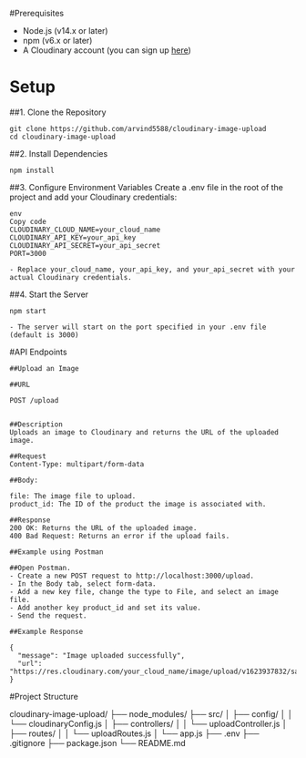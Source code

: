 #Prerequisites
- Node.js (v14.x or later)
- npm (v6.x or later)
- A Cloudinary account (you can sign up [here](#https://cloudinary.com/))

# Setup

##1. Clone the Repository

    git clone https://github.com/arvind5588/cloudinary-image-upload
    cd cloudinary-image-upload

##2. Install Dependencies

    npm install

##3. Configure Environment Variables
Create a .env file in the root of the project and add your Cloudinary credentials:

    env
    Copy code
    CLOUDINARY_CLOUD_NAME=your_cloud_name
    CLOUDINARY_API_KEY=your_api_key
    CLOUDINARY_API_SECRET=your_api_secret
    PORT=3000
    
    - Replace your_cloud_name, your_api_key, and your_api_secret with your actual Cloudinary credentials.

##4. Start the Server

    npm start
    
    - The server will start on the port specified in your .env file (default is 3000)

#API Endpoints

    ##Upload an Image
    
    ##URL
    
    POST /upload
    
    
    ##Description
    Uploads an image to Cloudinary and returns the URL of the uploaded image.
    
    ##Request
    Content-Type: multipart/form-data
    
    ##Body:
    
    file: The image file to upload.
    product_id: The ID of the product the image is associated with.
    
    ##Response
    200 OK: Returns the URL of the uploaded image.
    400 Bad Request: Returns an error if the upload fails.
    
    ##Example using Postman
    
    ##Open Postman.
    - Create a new POST request to http://localhost:3000/upload.
    - In the Body tab, select form-data.
    - Add a new key file, change the type to File, and select an image file.
    - Add another key product_id and set its value.
    - Send the request.
    
    ##Example Response
    
    {
      "message": "Image uploaded successfully",
      "url": "https://res.cloudinary.com/your_cloud_name/image/upload/v1623937832/sample.jpg"
    }

#Project Structure

cloudinary-image-upload/
├── node_modules/
├── src/
│   ├── config/
│   │   └── cloudinaryConfig.js
│   ├── controllers/
│   │   └── uploadController.js
│   ├── routes/
│   │   └── uploadRoutes.js
│   └── app.js
├── .env
├── .gitignore
├── package.json
└── README.md
